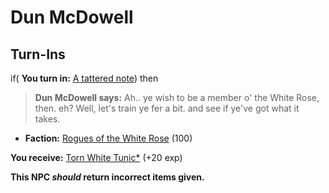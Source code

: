 # Dun McDowell
## Turn-Ins



if( **You turn in:** [A tattered note](/item/18762)) then


>**Dun McDowell says:** Ah.. ye wish to be a member o' the White Rose, then. eh? Well, let's train ye fer a bit. and see if ye've got what it takes.


* __Faction:__ [Rogues of the White Rose](/faction/305) (100)



 **You receive:**  [Torn White Tunic*](/item/13513) (+20 exp)

**This NPC *should* return incorrect items given.**

